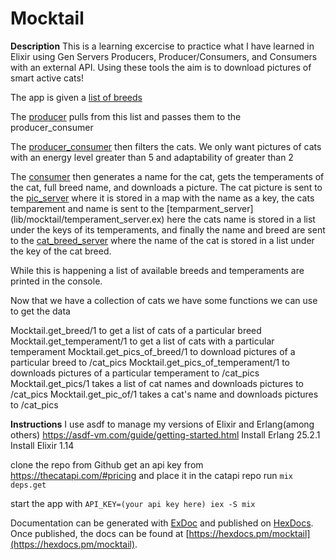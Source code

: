 # Mocktail

**Description**
This is a learning excercise to practice what I have learned in Elixir using Gen 
Servers Producers, Producer/Consumers, and Consumers
with an external API. Using these tools the aim is to download pictures of smart 
active cats!

The app is given a [list of breeds](lib/mocktail/breed_list.ex) 

The [producer](lib/mocktail/producer.ex) pulls from this list and passes them to the 
producer_consumer

The [producer_consumer](lib/mocktail/producer_consumer.ex) then filters the cats. We 
only want pictures of cats with an energy level greater than 5 and adaptability of 
greater than 2

The [consumer](lib/mocktail/consumer.ex) then generates a name for the cat, gets the 
temperaments of the cat, full breed name, and downloads a picture. The cat picture is
sent to the [pic_server](lib/mocktail/pic_server.ex) where it is stored in a map with
the name as a key, the cats temparement and name is sent to the [temparment_server]
(lib/mocktail/temperament_server.ex) here the cats name is stored in a list under the 
keys of its temperaments, and finally the name and breed are sent to the
[cat_breed_server](lib/mocktail/cat_breed_server.ex) where the name of the cat is 
stored in a list under the key of the cat breed.

While this is happening a list of available breeds and temperaments are printed in the
console.

Now that we have a collection of cats we have some functions we can use to get the data

Mocktail.get_breed/1 to get a list of cats of a particular breed
Mocktail.get_temperament/1 to get a list of cats with a particular temperament
Mocktail.get_pics_of_breed/1 to download pictures of a particular breed to /cat_pics
Mocktail.get_pics_of_temperament/1 to downloads pictures of a particular temperament 
to /cat_pics
Mocktail.get_pics/1 takes a list of cat names and downloads pictures to /cat_pics
Mocktail.get_pic_of/1 takes a cat's name and downloads pictures to /cat_pics

**Instructions**
I use asdf to manage my versions of Elixir and Erlang(among others) https://asdf-vm.com/guide/getting-started.html
Install Erlang 25.2.1          
Install Elixir 1.14

clone the repo from Github
get an api key from https://thecatapi.com/#pricing and place it in the catapi repo
run `mix deps.get`

start the app with `API_KEY=(your api key here) iex -S mix`


Documentation can be generated with [ExDoc](https://github.com/elixir-lang/ex_doc)
and published on [HexDocs](https://hexdocs.pm). Once published, the docs can
be found at [https://hexdocs.pm/mocktail](https://hexdocs.pm/mocktail).
